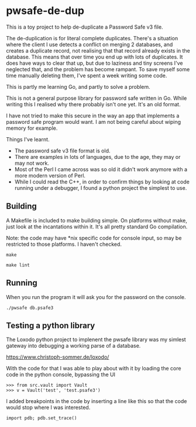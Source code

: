 # pwsafe-de-dup

This is a toy project to help de-duplicate a Password Safe v3 file.

The de-duplication is for literal complete duplicates.  There's a
situation where the client I use detects a conflict on merging 2
databases, and creates a duplicate record, not realising that that
record already exists in the database.  This means that over time you
end up with lots of duplicates.  It does have ways to clear that up, but
due to laziness and tiny screens I've neglected that, and the problem
has become rampant.  To save myself some time manually deleting them,
I've spent a week writing some code.

This is partly me learning Go, and partly to solve a problem.

This is not a general purpose library for password safe written in Go.  While
writing this I realised why there probably isn't one yet.  It's an old format.

I have not tried to make this secure in the way an app that implements a
password safe program would want.  I am not being careful about wiping memory
for example.

Things I've learnt.

* The password safe v3 file format is old.
* There are examples in lots of languages, due to the age, they may or may not
  work.
* Most of the Perl I came across was so old it didn't work anymore with a more
  modern version of Perl.
* While I could read the C++, in order to confirm things by looking at code
  running under a debugger, I found a python project the simplest to use.

## Building

A Makefile is included to make building simple.  On platforms without make,
just look at the incantations within it.  It's all pretty standard Go
compilation.

Note: the code may have \*nix specific code for console input, so may be
restricted to those platforms.  I haven't checked.

    make

    make lint

## Running

When you run the program it will ask you for the password on the console.

    ./pwsafe db.psafe3

## Testing a python library

The Loxodo python project to implenent the pwsafe library was my simlest
gateway into debugging a working parse of a database.

https://www.christoph-sommer.de/loxodo/

With the code for that I was able to play about with it by loading the core
code in the python console, bypassing the UI

    >>> from src.vault import Vault
    >>> v = Vault('test', 'test.psafe3')

I added breakpoints in the code by inserting a line like this so that the code
would stop where I was interested.

    import pdb; pdb.set_trace()

